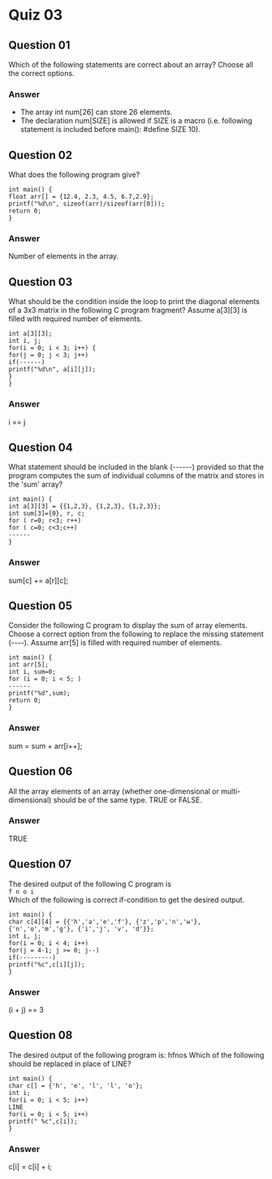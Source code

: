 Quiz 03
=======  

Question 01
-----------  
Which of the following statements are correct about an array? Choose all the correct options.  

### Answer  
* The array int num[26] can store 26 elements.  
* The declaration num[SIZE] is allowed if SIZE is a macro (i.e. following statement is included before main(): #define SIZE 10).   

Question 02
-----------  
What does the following program give?   
```  
int main() {   
float arr[] = {12.4, 2.3, 4.5, 6.7,2.9};   
printf("%d\n", sizeof(arr)/sizeof(arr[0]));   
return 0;   
}  
```  

### Answer  
Number of elements in the array.  

Question 03
-----------  
What should be the condition inside the loop to print the diagonal elements of a 3x3 matrix in the following C program fragment? Assume a[3][3] is filled with required number of elements.  
```  
int a[3][3];  
int i, j;  
for(i = 0; i < 3; i++) {  
for(j = 0; j < 3; j++)  
if(------)  
printf("%d\n", a[i][j]);  
}  
}  
```  

### Answer  
i == j  

Question 04
-----------  
What statement should be included in the blank (------) provided so that the program computes the sum of individual columns of the matrix and stores in the 'sum' array?  
```  
int main() {  
int a[3][3] = {{1,2,3}, {1,2,3}, {1,2,3}};  
int sum[3]={0}, r, c;  
for ( r=0; r<3; r++)  
for ( c=0; c<3;c++)  
------  
}  
```  

### Answer  
sum[c] += a[r][c];  

Question 05
-----------  
Consider the following C program to display the sum of array elements. Choose a correct option from the following to replace the missing statement (----). Assume arr[5] is filled with required number of elements.  
```  
int main() {  
int arr[5];  
int i, sum=0;  
for (i = 0; i < 5; )  
------  
printf("%d",sum);  
return 0;  
}  
```  

### Answer  
sum = sum + arr[i++];  

Question 06
-----------  
All the array elements of an array (whether one-dimensional or multi-dimensional) should be of the same type. TRUE or FALSE.  

### Answer  
TRUE  

Question 07
-----------  
The desired output of the following C program is  
`f n o i`  
Which of the following is correct if-condition to get the desired output.  
```  
int main() {  
char c[4][4] = {{'h','a','e','f'}, {'z','p','n','w'}, {'n','o','m','g'}, {'i','j', 'v', 'd'}};  
int i, j;  
for(i = 0; i < 4; i++)  
for(j = 4-1; j >= 0; j--)  
if(---------)  
printf("%c",c[i][j]);   
}  
```  

### Answer  
(i + j) == 3  

Question 08
-----------  
The desired output of the following program is: hfnos 
Which of the following should be replaced in place of LINE? 
```  
int main() {  
char c[] = {'h', 'e', 'l', 'l', 'o'};  
int i;  
for(i = 0; i < 5; i++)  
LINE  
for(i = 0; i < 5; i++)  
printf(" %c",c[i]);  
}  
```  

### Answer  
c[i] = c[i] + i;  